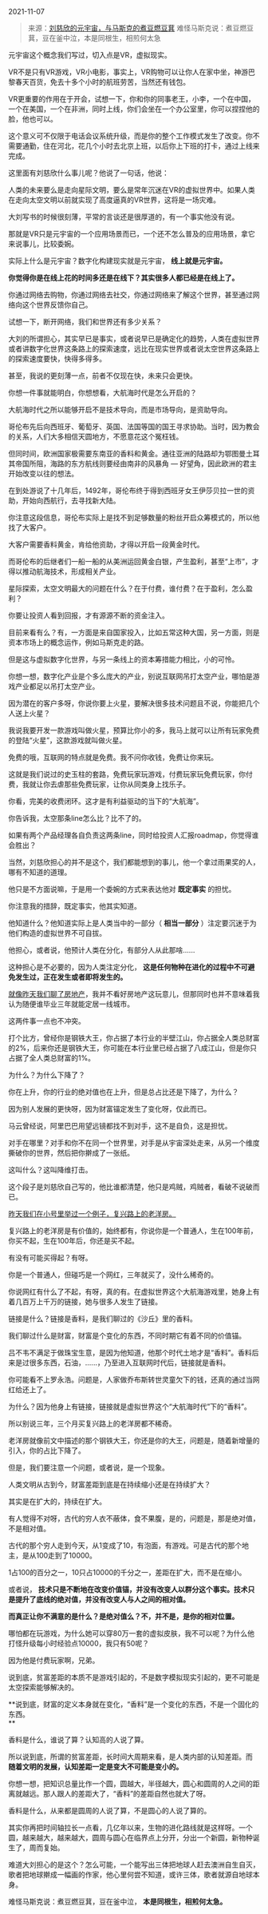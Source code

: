 2021-11-07

> 来源：[刘慈欣的元宇宙，与马斯克的煮豆燃豆萁](http://mp.weixin.qq.com/s?__biz=MzU0MjYwNDU2Mw==&mid=2247502229&idx=1&sn=4c4467fe4f2364796c442ec962267180&chksm=fb1aa5e9cc6d2cffd82f52f19a847cf31260bd5097a1da6fa8ec6f9d15b8e119da4009241845&scene=27#wechat_redirect)
> 难怪马斯克说：煮豆燃豆萁，豆在釜中泣，本是同根生，相煎何太急​

元宇宙这个概念我们写过，切入点是VR，虚拟现实。

  

VR不是只有VR游戏，VR小电影，事实上，VR购物可以让你人在家中坐，神游巴黎春天百货，免去十多个小时的航班劳苦，当然还有钱包。

  

VR更重要的作用在于开会，试想一下，你和你的同事老王，小李，一个在中国，一个在美国，一个在非洲，同时上线，你们会坐在一个办公室里，你可以捏捏他的脸，他也可以。

  

这个意义可不仅限于电话会议系统升级，而是你的整个工作模式发生了改变。你不需要通勤，住在河北，花几个小时去北京上班，以后你上下班的打卡，通过上线来完成。  

  

这里面有刘慈欣什么事儿呢？他说了一句话，他说：

  

人类的未来要么是走向星际文明，要么是常年沉迷在VR的虚拟世界中。如果人类在走向太空文明以前就实现了高度逼真的VR世界，这将是一场灾难。

  

大刘写书的时候很刻薄，平常的言谈还是很厚道的，有一个事实他没有说。

  

那就是VR只是元宇宙的一个应用场景而已，一个还不怎么普及的应用场景，拿它来说事儿，比较委婉。  

  

实际上什么是元宇宙？数字化构建现实就是元宇宙， **线上就是元宇宙。**  

  

 **你觉得你是在线上花的时间多还是在线下？其实很多人都已经是在线上了。**

  

你通过网络去购物，你通过网络去社交，你通过网络来了解这个世界，甚至通过网络向这个世界反馈你自己。  

  

试想一下，断开网络，我们和世界还有多少关系？

  

大刘的所谓担心，其实早已是事实，或者说早已是确定化的趋势，人类在虚拟世界或者讲数字化世界这条路上的探索速度，远比在现实世界或者说太空世界这条路上的探索速度要快，快得多得多。

  

甚至，我说的更刻薄一点，前者不仅现在快，未来只会更快。  

  

你想一件事就能明白，你想想看，大航海时代是怎么开启的？  

  

大航海时代之所以能够开启不是技术导向，而是市场导向，是资助导向。  

  

哥伦布先后向西班牙、葡萄牙、英国、法国等国的国王寻求协助。当时，因为教会的关系，人们大多相信天圆地方，不愿意花这个冤枉钱。

  

但同时间，欧洲国家极需要东南亚的香料和黄金。通往亚洲的陆路却为鄂图曼土耳其帝国所阻，海路的东方航线则要经由南非的风暴角 —
好望角，因此欧洲的君主开始改变以往的想法。

  

在到处游说了十几年后，1492年，哥伦布终于得到西班牙女王伊莎贝拉一世的资助，开始向西航行，去寻找新大陆。

  

你注意这段信息，哥伦布实际上是找不到足够数量的粉丝开启众筹模式的，所以他找了大客户。

  

大客户需要香料黄金，肯给他资助，才得以开启一段黄金时代。

  

而哥伦布的后继者们一船一船的从美洲运回黄金白银，产生盈利，甚至“上市”，才得以推动航海技术，形成相关产业。

  

星际探索，太空文明最大的问题在什么？在于付费，谁付费？在于盈利，怎么盈利？  

  

你要让投资人看到回报，才有源源不断的资金注入。

  

目前来看有么？有，一方面是来自国家投入，比如五常这种大国，另一方面，则是资本市场上的概念运作，例如马斯克走的路。

  

但是这与虚拟数字化世界，与另一条线上的资本筹措能力相比，小的可怜。  

  

你想一想，数字化产业是个多么庞大的产业，别说互联网吊打太空产业，哪怕是游戏产业都足以吊打太空产业。  

  

因为潜在的客户多呀，你说你要上火星，要解决很多技术问题且不说，你能把几个人送上火星？  

  

我说我要开发一款游戏叫做火星，预算比你小的多，我马上就可以让所有玩家免费的登陆“火星”，这款游戏就叫做火星。

  

免费的哦，互联网的特点就是免费。我不问你收钱，免费让你来玩。  

  

这就是我们说过的史玉柱的套路，免费玩家玩游戏，付费玩家玩免费玩家，你付费，我就让你去虐那些免费玩家，让你从同类身上找乐子。

  

你看，完美的收费闭环。这才是有利益驱动的当下的“大航海”。  

  

你告诉我，太空那条line怎么比？比不了的。  

  

如果有两个产品经理各自负责这两条line，同时给投资人汇报roadmap，你觉得谁会胜出？

  

当然，刘慈欣担心的并不是这个，我们都能想到的事儿，他一个拿过雨果奖的人，哪有不知道的道理。  

  

他只是不方面说嘛，于是用一个委婉的方式来表达他对 **既定事实** 的担忧。

  

你注意我的措辞，既定事实，他其实知道。

  

他知道什么？他知道实际上是人类当中的一部分（ **相当一部分** ）注定要沉迷于为他们构造的虚拟世界不可自拔。  

  

他担心，或者说，他预计人类在分化，有部分人从此那啥......

  

这种担心是不必要的，因为人类注定分化， **这是任何物种在进化的过程中不可避免发生过，正在发生或者即将发生的。**  

  

[
就像昨天我们聊了房地产](http://mp.weixin.qq.com/s?__biz=MzU0MjYwNDU2Mw==&mid=2247502216&idx=1&sn=8265f639f5ca3112c0f47a0ac3dd9fe3&chksm=fb1aa5f4cc6d2ce29b7cfbda4842485c7d08629d12ad44a32a11c9196477a252e9fa3488c35f&scene=21#wechat_redirect)，我并不看好房地产这玩意儿，但那同时也并不意味着我认为随便谁毕业三年就能定居一线城市。  

  

这两件事一点也不冲突。  

  

打个比方，曾经你是钢铁大王，你占据了本行业的半壁江山，你占据全人类总财富的2%，后来你还是钢铁大王，你可能在本行业里已经占据了八成江山，但是你只占据了全人类总财富的1%。

  

为什么？为什么下降了？

  

你在上升，你的行业的绝对值也在上升，但是总占比还是下降了，为什么？

  

因为别人发展的更快呀，因为财富锚定发生了变化呀，仅此而已。

  

马云曾经说，阿里巴巴用望远镜都找不到对手，这不是自负，这是担忧。  

  

对手在哪里？对手和你不在同一个世界里，对手是从宇宙深处走来，从另一个维度撕破你的世界，然后把你擀成了一张纸。

  

这叫什么？这叫降维打击。

  

这个段子是刘慈欣自己写的，他比谁都清楚，他只是鸡贼，鸡贼者，看破不说破而已。

  

[昨天我们在小号里举过一个例子，复兴路上的老洋房。  
](http://mp.weixin.qq.com/s?__biz=MzU3NDc5Nzc0NQ==&mid=2247509097&idx=2&sn=606e417ad4f41fd7df87edf00940fdba&chksm=fd2e06b7ca598fa1ca5381955353bc963a305ab06a23c847014f6029548da4c4b72c699b5aa1&scene=21#wechat_redirect)

  

复兴路上的老洋房是有价值的，始终都有，你说你是一个普通人，生在100年前，你买不起，生在100年后，你还是买不起。  

  

有没有可能买得起？有呀。

  

你是一个普通人，但碰巧是一个网红，三年就买了，没什么稀奇的。

  

你说网红有什么了不起，有呀，真的有。在虚拟世界这个大航海游戏里，她身上有着几百万上千万的链接，她与很多人发生了链接。  

  

链接是什么？链接是香料，是我们聊过的《沙丘》里的香料。  

  

我们聊过什么是财富，财富是个变化的东西，不同时期它有着不同的价值锚。

  

吕不韦不满足于做珠宝生意，是因为他知道，他那个时代土地才是“香料”。香料后来是过很多东西，石油，......，乃至进入互联网时代后，链接就是香料。

  

你可能看不上罗永浩。问题是，人家做乔布斯转世灵童欠下的钱，还真的通过当网红给还上了。

  

为什么？因为他身上有链接，链接就是虚拟世界这个“大航海时代”下的“香料”。

  

所以别说三年，三个月买复兴路上的老洋房都不稀奇。

  

老洋房就像前文中描述的那个钢铁大王，你还是你的大王，问题是，随着新增量的引入，你的占比下降了。  

  

但是，我们要注意一个问题，或者说，是一个现象。

  

人类文明从古到今，财富差距到底是在持续缩小还是在持续扩大？

  

其实是在扩大的，持续在扩大。  

  

有人觉得不对呀，古代的穷人衣不蔽体，食不果腹，是的，问题是，那是绝对值，不是相对值。

  

古代的那个穷人走到今天，从1变成了10，有泡面，有游戏。可是古代的那个地主，是从100走到了10000。  

  

1占100的百分之一，10只占10000的千分之一，差距在扩大，而不是在缩小。

  

或者说， **技术只是不断地在改变价值锚，并没有改变人以群分这个事实。技术只是提升了底线的绝对值，并没有改变人与人之间的相对值。**

  

 **而真正让你不满意的是什么？是绝对值么？不，并不是，是你的相对位置。**

  

哪怕都在玩游戏，为什么她可以穿80万一套的虚拟皮肤，我不可以呢？为什么他打怪升级每小时经验点10000，我只有50呢？

  

因为他是付费玩家啊，兄弟。  

  

说到底，贫富差距的本质不是游戏引起的，不是数字模拟现实引起的，更不可能是太空探索能够解决的。  

  

 **说到底，财富的定义本身就在变化，“香料”是一个变化的东西，不是一个固化的东西。  
**

  

香料是什么，谁说了算？认知高的人说了算。

  

所以说到底，所谓的贫富差距，长时间大周期来看，是人类内部的认知差距。而 **随着文明的发展，认知差距一定是变大不可能是变小的。**

  

你想一想，把知识总量比作一个圆，圆越大，半径越大，圆心和圆周的人之间的距离就越远。那人跟人的差距大了，“香料”的差距自然也就大了呀。

  

香料是什么，从来都是圆周的人说了算，不是圆心的人说了算的。

  

其实你再把时间轴拉长一点看，几亿年以来，生物的进化路线就是这样呀。一个圆，越来越大，越来越大，圆周与圆心在临界点上分开，分出一个新圆，新物种诞生了，周而复始。  

  

难道大刘担心的是这个？怎么可能，一个能写出三体把地球人赶去澳洲自生自灭，歌者把地球擀成一幅画的作家，他心里何尝不知道，或许三体，歌者就源自地球本身。

  

难怪马斯克说：煮豆燃豆萁，豆在釜中泣， **本是同根生，相煎何太急。**

